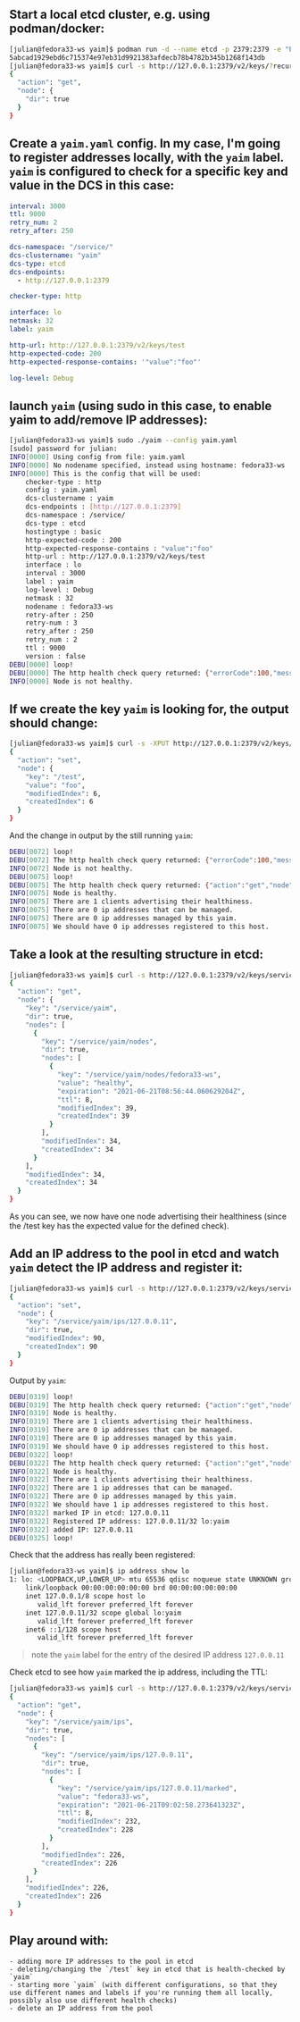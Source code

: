 
## Start a local etcd cluster, e.g. using podman/docker:

```bash
[julian@fedora33-ws yaim]$ podman run -d --name etcd -p 2379:2379 -e "ETCD_ENABLE_V2=true" -e "ALLOW_NONE_AUTHENTICATION=yes" bitnami/etcd
5abcad1929ebd6c715374e97eb31d9921383afdecb78b4782b345b1268f143db
[julian@fedora33-ws yaim]$ curl -s http://127.0.0.1:2379/v2/keys/?recursive=true | jq
{
  "action": "get",
  "node": {
    "dir": true
  }
}
```

## Create a `yaim.yaml` config. In my case, I'm going to register addresses locally, with the `yaim` label. `yaim` is configured to check for a specific key and value in the DCS in this case:
```yaml
interval: 3000
ttl: 9000
retry_num: 2
retry_after: 250

dcs-namespace: "/service/"
dcs-clustername: "yaim"
dcs-type: etcd
dcs-endpoints:
  - http://127.0.0.1:2379

checker-type: http

interface: lo
netmask: 32
label: yaim

http-url: http://127.0.0.1:2379/v2/keys/test
http-expected-code: 200
http-expected-response-contains: '"value":"foo"'

log-level: Debug
```

## launch `yaim` (using sudo in this case, to enable yaim to add/remove IP addresses):
```bash
[julian@fedora33-ws yaim]$ sudo ./yaim --config yaim.yaml
[sudo] password for julian: 
INFO[0000] Using config from file: yaim.yaml            
INFO[0000] No nodename specified, instead using hostname: fedora33-ws 
INFO[0000] This is the config that will be used:        
	checker-type : http
	config : yaim.yaml
	dcs-clustername : yaim
	dcs-endpoints : [http://127.0.0.1:2379]
	dcs-namespace : /service/
	dcs-type : etcd
	hostingtype : basic
	http-expected-code : 200
	http-expected-response-contains : "value":"foo"
	http-url : http://127.0.0.1:2379/v2/keys/test
	interface : lo
	interval : 3000
	label : yaim
	log-level : Debug
	netmask : 32
	nodename : fedora33-ws
	retry-after : 250
	retry-num : 3
	retry_after : 250
	retry_num : 2
	ttl : 9000
	version : false
DEBU[0000] loop!                                        
DEBU[0000] The http health check query returned: {"errorCode":100,"message":"Key not found","cause":"/test","index":5} 
INFO[0000] Node is not healthy.                         
```

## If we create the key `yaim` is looking for, the output should change:
```bash
[julian@fedora33-ws yaim]$ curl -s -XPUT http://127.0.0.1:2379/v2/keys/test -d value=foo | jq
{
  "action": "set",
  "node": {
    "key": "/test",
    "value": "foo",
    "modifiedIndex": 6,
    "createdIndex": 6
  }
}
```

And the change in output by the still running `yaim`:
```bash
DEBU[0072] loop!                                        
DEBU[0072] The http health check query returned: {"errorCode":100,"message":"Key not found","cause":"/test","index":5} 
INFO[0072] Node is not healthy.                         
DEBU[0075] loop!                                        
DEBU[0075] The http health check query returned: {"action":"get","node":{"key":"/test","value":"foo","modifiedIndex":6,"createdIndex":6}} 
INFO[0075] Node is healthy.                             
INFO[0075] There are 1 clients advertising their healthiness. 
INFO[0075] There are 0 ip addresses that can be managed. 
INFO[0075] There are 0 ip addresses managed by this yaim. 
INFO[0075] We should have 0 ip addresses registered to this host. 
```

## Take a look at the resulting structure in etcd:
```bash
[julian@fedora33-ws yaim]$ curl -s http://127.0.0.1:2379/v2/keys/service/yaim/?recursive=true | jq
{
  "action": "get",
  "node": {
    "key": "/service/yaim",
    "dir": true,
    "nodes": [
      {
        "key": "/service/yaim/nodes",
        "dir": true,
        "nodes": [
          {
            "key": "/service/yaim/nodes/fedora33-ws",
            "value": "healthy",
            "expiration": "2021-06-21T08:56:44.060629204Z",
            "ttl": 8,
            "modifiedIndex": 39,
            "createdIndex": 39
          }
        ],
        "modifiedIndex": 34,
        "createdIndex": 34
      }
    ],
    "modifiedIndex": 34,
    "createdIndex": 34
  }
}
```

As you can see, we now have one node advertising their healthiness (since the /test key has the expected value for the defined check).

## Add an IP address to the pool in etcd and watch `yaim` detect the IP address and register it:
```bash
[julian@fedora33-ws yaim]$ curl -s http://127.0.0.1:2379/v2/keys/service/yaim/ips/127.0.0.11 -XPUT -d dir=true | jq
{
  "action": "set",
  "node": {
    "key": "/service/yaim/ips/127.0.0.11",
    "dir": true,
    "modifiedIndex": 90,
    "createdIndex": 90
  }
}
```

Output by `yaim`:
```bash
DEBU[0319] loop!                                        
DEBU[0319] The http health check query returned: {"action":"get","node":{"key":"/test","value":"foo","modifiedIndex":6,"createdIndex":6}} 
INFO[0319] Node is healthy.                             
INFO[0319] There are 1 clients advertising their healthiness. 
INFO[0319] There are 0 ip addresses that can be managed. 
INFO[0319] There are 0 ip addresses managed by this yaim. 
INFO[0319] We should have 0 ip addresses registered to this host. 
DEBU[0322] loop!                                        
DEBU[0322] The http health check query returned: {"action":"get","node":{"key":"/test","value":"foo","modifiedIndex":6,"createdIndex":6}} 
INFO[0322] Node is healthy.                             
INFO[0322] There are 1 clients advertising their healthiness. 
INFO[0322] There are 1 ip addresses that can be managed. 
INFO[0322] There are 0 ip addresses managed by this yaim. 
INFO[0322] We should have 1 ip addresses registered to this host. 
INFO[0322] marked IP in etcd: 127.0.0.11                
INFO[0322] Registered IP address: 127.0.0.11/32 lo:yaim 
INFO[0322] added IP: 127.0.0.11                         
DEBU[0325] loop!                                        
```

Check that the address has really been registered:
```bash
[julian@fedora33-ws yaim]$ ip address show lo
1: lo: <LOOPBACK,UP,LOWER_UP> mtu 65536 qdisc noqueue state UNKNOWN group default qlen 1000
    link/loopback 00:00:00:00:00:00 brd 00:00:00:00:00:00
    inet 127.0.0.1/8 scope host lo
       valid_lft forever preferred_lft forever
    inet 127.0.0.11/32 scope global lo:yaim
       valid_lft forever preferred_lft forever
    inet6 ::1/128 scope host 
       valid_lft forever preferred_lft forever
```
> note the `yaim` label for the entry of the desired IP address `127.0.0.11`


Check etcd to see how `yaim` marked the ip address, including the TTL:
```bash
[julian@fedora33-ws yaim]$ curl -s http://127.0.0.1:2379/v2/keys/service/yaim/ips?recursive=true | jq
{
  "action": "get",
  "node": {
    "key": "/service/yaim/ips",
    "dir": true,
    "nodes": [
      {
        "key": "/service/yaim/ips/127.0.0.11",
        "dir": true,
        "nodes": [
          {
            "key": "/service/yaim/ips/127.0.0.11/marked",
            "value": "fedora33-ws",
            "expiration": "2021-06-21T09:02:58.273641323Z",
            "ttl": 8,
            "modifiedIndex": 232,
            "createdIndex": 228
          }
        ],
        "modifiedIndex": 226,
        "createdIndex": 226
      }
    ],
    "modifiedIndex": 226,
    "createdIndex": 226
  }
}
```

## Play around with:
    - adding more IP addresses to the pool in etcd
    - deleting/changing the `/test` key in etcd that is health-checked by `yaim`
    - starting more `yaim` (with different configurations, so that they use different names and labels if you're running them all locally, possibly also use different health checks)
    - delete an IP address from the pool